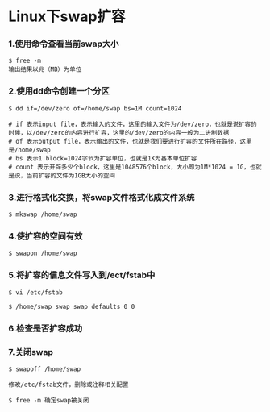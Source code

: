 # Linux下swap扩容

### 1.使用命令查看当前swap大小

```shell
$ free -m
输出结果以兆（MB）为单位
```

### 2.使用dd命令创建一个分区

```shell
$ dd if=/dev/zero of=/home/swap bs=1M count=1024

# if 表示input file，表示输入的文件，这里的输入文件为/dev/zero，也就是说扩容的时候，以/dev/zero的内容进行扩容，这里的/dev/zero的内容一般为二进制数据
# of 表示output file，表示输出的文件，也就是我们要进行扩容的文件所在路径，这里是/home/swap
# bs 表示1 block=1024字节为扩容单位，也就是1K为基本单位扩容
# count 表示开辟多少个block，这里是1048576个block，大小即为1M*1024 = 1G，也就是说，当前扩容的文件为1GB大小的空间
```

### 3.进行格式化交换，将swap文件格式化成文件系统

```shell
$ mkswap /home/swap
```

### 4.使扩容的空间有效

```shell
$ swapon /home/swap
```

### 5.将扩容的信息文件写入到/ect/fstab中

```shell
$ vi /etc/fstab

$ /home/swap swap swap defaults 0 0
```

### 6.检查是否扩容成功

### 7.关闭swap

```shell
$ swapoff /home/swap

修改/etc/fstab文件，删除或注释相关配置

$ free -m 确定swap被关闭
```

